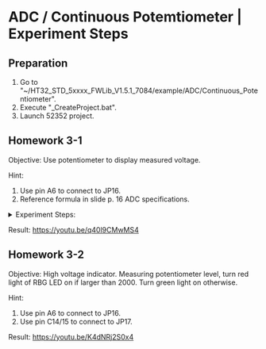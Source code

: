 # ADC / Continuous Potemtiometer | Experiment Steps

## Preparation

1. Go to "~/HT32_STD_5xxxx_FWLib_V1.5.1_7084/example/ADC/Continuous_Potentiometer".
2. Execute "_CreateProject.bat".
3. Launch 52352 project.

## Homework 3-1

Objective: Use potentiometer to display measured voltage.

Hint:

1. Use pin A6 to connect to JP16.
2. Reference formula in slide p. 16 ADC specifications.

<details><summary>Experiment Steps:</summary>

1. Modify printing value in "main" function by above mentioned formula to display voltage value.
2. Connect ESK32-30501 dev-board to ESK300 eval-board. (without power)
   1. VDD to 3V3.
   2. GND to GND.
   3. PA6 to JP16.
3. After powering on and loading with modified code, turn the potentiometer on ESK300 eval-board. Tera Term should display current voltage value live.

</details>

Result: <https://youtu.be/q40l9CMwMS4>

## Homework 3-2

Objective: High voltage indicator. Measuring potentiometer level, turn red light of RBG LED on if larger than 2000. Turn green light on otherwise.

Hint:

1. Use pin A6 to connect to JP16.
2. Use pin C14/15 to connect to JP17.

Result: <https://youtu.be/K4dNRj2S0x4>